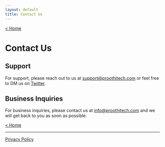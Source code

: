 ```yaml
---
layout: default
title: Contact Us
---
```


[< Home](./#contact-us)

# Contact Us

## Support
For support, please reach out to us at [support@proothitech.com](mailto:support@proothitech.com) or feel free to DM us on [Twitter](http://twitter.com/benproothi).

## Business Inquiries
For business inquiries, please contact us at [info@proothitech.com](mailto:info@proothitech.com) and we will get back to you as soon as possible.

[< Home](./#contact-us)

* * *

[Privacy Policy](./privacypolicy.html)
